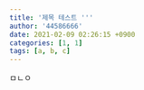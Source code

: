 ```yaml
---
title: '제목 테스트 '''
author: '44586666'
date: 2021-02-09 02:26:15 +0900
categories: [1, 1]
tags: [a, b, c]
---
```

ㅁㄴㅇ